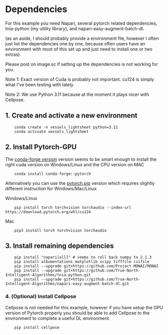 # Dependencies

For this example you need Napari, several pytorch related dependencies, tnia-python (my utility library), and napari-easy-augment-batch-dl. 

(as an aside, I should probably provide a environment file, however I often just list the dependencies one by one, because often users have an environment with most of this set up and just need to install one or two extras).

Please post on image.sc if setting up the dependencies is not working for you. 

Note 1: Exact version of Cuda is probably not important.  cu124 is simply what I've been testing with lately.  

Note 2: We use Python 3.11 because at the moment it plays nicer with Cellpose. 

## 1.  Create and activate a new environment
```
    conda create -n vessels_lightsheet python=3.11
    conda activate vessels_lightsheet
```

## 2.  Install Pytorch-GPU

The [conda-forge version](https://anaconda.org/conda-forge/pytorch) version seems to be smart enough to install the right cuda version on Windows/Linux and the CPU version on MAC

```
    conda install conda-forge::pytorch
```

Alternatively you can use the [pytorch pip](https://pytorch.org/get-started/locally/) version which requires slightly different instruction for Windows/Mac/Linux

Windows/Linux

```
    pip install torch torchvision torchaudio --index-url https://download.pytorch.org/whl/cu124
```

Mac

```
    pip3 install torch torchvision torchaudio
```

## 3.  Install remaining dependencies

```
    pip install "napari[all]" # seems to roll back numpy to 2.1.3
    pip install albumentations matplotlib scipy tifffile czifile 
    pip install --upgrade git+https://github.com/Project-MONAI/MONAI 
    pip install --upgrade git+https://github.com/True-North-Intelligent-Algorithms/tnia-python.git
    pip install --upgrade git+https://github.com/True-North-Intelligent-Algorithms/napari-easy-augment-batch-dl.git
```

### 4. (Optional) Install Cellpose 

Cellpose is not needed for this example, however if you have setup the GPU version of Pytorch properly you should be able to add Cellpose to the environment to complete a useful DL environment. 

```
    pip install cellpose
```